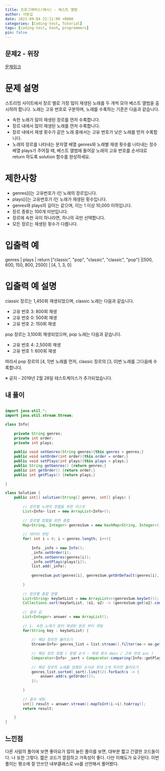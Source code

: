 ```yaml
---
title: 프로그래머스(해시) - 베스트 앨범
author: 서동섭
date: 2021-09-04 22:11:00 +0800
categories: [Coding-test, Tutorial]
tags: [coding-test, hash, programmers]
pin: false
---
```


## 문제2 - 위장

<a target="_blank" href="https://programmers.co.kr/learn/courses/30/lessons/42579">문제링크</a>

# 문제 설명

스트리밍 사이트에서 장르 별로 가장 많이 재생된 노래를 두 개씩 모아 베스트 앨범을 출시하려 합니다. 노래는 고유 번호로 구분하며, 노래를 수록하는 기준은 다음과 같습니다.

- 속한 노래가 많이 재생된 장르를 먼저 수록합니다.
- 장르 내에서 많이 재생된 노래를 먼저 수록합니다.
- 장르 내에서 재생 횟수가 같은 노래 중에서는 고유 번호가 낮은 노래를 먼저 수록합니다.
- 노래의 장르를 나타내는 문자열 배열 genres와 노래별 재생 횟수를 나타내는 정수 배열 plays가 주어질 때, 베스트 앨범에 들어갈 노래의 고유 번호를 순서대로 return 하도록 solution 함수를 완성하세요.

# 제한사항

- genres[i]는 고유번호가 i인 노래의 장르입니다.
- plays[i]는 고유번호가 i인 노래가 재생된 횟수입니다.
- genres와 plays의 길이는 같으며, 이는 1 이상 10,000 이하입니다.
- 장르 종류는 100개 미만입니다.
- 장르에 속한 곡이 하나라면, 하나의 곡만 선택합니다.
- 모든 장르는 재생된 횟수가 다릅니다.

# 입출력 예

genres  |	plays   |	return
["classic", "pop", "classic", "classic", "pop"]	|[500, 600, 150, 800, 2500] |   [4, 1, 3, 0]

# 입출력 예 설명

classic 장르는 1,450회 재생되었으며, classic 노래는 다음과 같습니다.

- 고유 번호 3: 800회 재생
- 고유 번호 0: 500회 재생
- 고유 번호 2: 150회 재생

pop 장르는 3,100회 재생되었으며, pop 노래는 다음과 같습니다.

- 고유 번호 4: 2,500회 재생
- 고유 번호 1: 600회 재생

따라서 pop 장르의 [4, 1]번 노래를 먼저, classic 장르의 [3, 0]번 노래를 그다음에 수록합니다.

※ 공지 - 2019년 2월 28일 테스트케이스가 추가되었습니다.

## 내 풀이

```java

import java.util.*;
import java.util.stream.Stream;

class Info{
    
    private String genres;
    private int order;
    private int plays;
    
    public void setGenres(String genres){this.genres = genres;} 
    public void setOrder(int order){this.order = order;} 
    public void setPlays(int plays){this.plays = plays;}     
    public String getGenres() {return genres;}
    public int getOrder() {return order;}
    public int getPlays() {return plays;}
    
}

class Solution {
    public int[] solution(String[] genres, int[] plays) {
        
        // 장르별 노래의 정렬을 위한 리스트
        List<Info> list = new ArrayList<Info>();  
        
        // 장르별 정렬을 위한 총합 
        Map<String, Integer> genresSum = new HashMap<String, Integer>();
        
        // 데이터 셋팅
        for( int i = 0; i < genres.length; i++){
            
            Info _info = new Info();
            _info.setOrder(i);
            _info.setGenres(genres[i]);
            _info.setPlays(plays[i]);
            list.add(_info);
           
            genresSum.put(genres[i], genresSum.getOrDefault(genres[i], 0 ) + plays[i]); 
            
        }
        
        // 장르별 총합 정렬
        List<String> keySetList = new ArrayList<>(genresSum.keySet());
        Collections.sort(keySetList, (o1, o2) -> (genresSum.get(o2).compareTo(genresSum.get(o1))));           
        
        // 결과 값
        List<Integer> answer = new ArrayList();
        
        // 1. 속한 노래가 많이 재생된 장르 부터 셋팅
        for(String key : keySetList) {            
            
            // 해당 장르만 불러오기
            Stream<Info> genres_list = list.stream().filter(oo-> oo.getGenres().equals(key) );
            
            // 해당 장르 정렬 ( 정렬 순서 : 재생 횟수 desc / 고유 번호 asc )
            Comparator<Info> _sort = Comparator.comparing(Info::getPlays).reversed().thenComparing(Info::getOrder);          
            
            // 해당 장르의 노래를 정렬된 순서로 최대 2개 까지만 불러오기
            genres_list.sorted(_sort).limit(2).forEach(s -> {                  
                answer.add(s.getOrder());         
            });            
            
		}   
        
        // 결과 세팅
        int[] result = answer.stream().mapToInt(i->i).toArray();        
        return result;

    }
}
```

## 느낀점

다른 사람의 풀이에 보면 좋아요가 많이 눌린 풀이를 보면, 대부분 짧고 간결한 코드들이다.
나 또한 그렇다. 짧은 코드가 깔끔하고 가독성이 좋다. 다만 이해도가 요구된다.
이번 풀이는 평소에 잘 안쓰던 내부클래스로 vo를 선언해서 풀어봤다.
